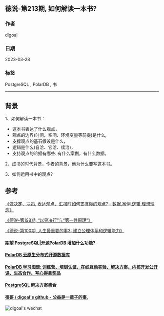 ## 德说-第213期, 如何解读一本书?    
                                                                              
### 作者                                                        
digoal                                                        
                                                        
### 日期                                                        
2023-03-28                                                    
                                                        
### 标签                                                        
PostgreSQL , PolarDB , 书                
                                                        
----                                                        
                                                        
## 背景      
1、如何解读一本书：  
- 这本书表达了什么观点，  
- 观点的边界(时间、空间、环境变量等前提)是什么,  
- 支撑观点的基石假设是什么，  
- 逻辑是什么(自洽、它洽、续洽)，  
- 支持观点的论据有哪些: 有什么案例，有什么数据。  
  
2、成书的时代背景，作者的背景，他为什么要写这本书。  
  
3、如何运用书中的观点?  
  
  
## 参考  
[《做决定、决策, 表达观点、汇报时如何支撑你的观点?  - 数据,案例,逻辑,理想理念》](../202104/20210414_04.md)    
  
[《德说-第198期, “以果决行”与“第一性原理”》](../202302/20230219_01.md)    
  
[《德说-第100期, 人生最重要的事3: 建立公理体系和逻辑能力》](../202206/20220610_01.md)    
  
  
#### [期望 PostgreSQL|开源PolarDB 增加什么功能?](https://github.com/digoal/blog/issues/76 "269ac3d1c492e938c0191101c7238216")
  
  
#### [PolarDB 云原生分布式开源数据库](https://github.com/ApsaraDB "57258f76c37864c6e6d23383d05714ea")
  
  
#### [PolarDB 学习图谱: 训练营、培训认证、在线互动实验、解决方案、内核开发公开课、生态合作、写心得拿奖品](https://www.aliyun.com/database/openpolardb/activity "8642f60e04ed0c814bf9cb9677976bd4")
  
  
#### [PostgreSQL 解决方案集合](../201706/20170601_02.md "40cff096e9ed7122c512b35d8561d9c8")
  
  
#### [德哥 / digoal's github - 公益是一辈子的事.](https://github.com/digoal/blog/blob/master/README.md "22709685feb7cab07d30f30387f0a9ae")
  
  
![digoal's wechat](../pic/digoal_weixin.jpg "f7ad92eeba24523fd47a6e1a0e691b59")
  
